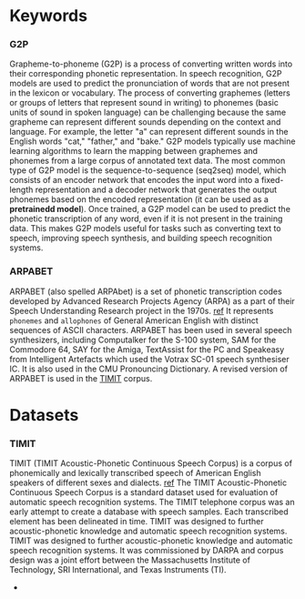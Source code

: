 # Keywords

### G2P
Grapheme-to-phoneme (G2P) is a process of converting written words into their corresponding phonetic representation. In speech recognition, G2P models are used to predict the pronunciation of words that are not present in the lexicon or vocabulary.
The process of converting graphemes (letters or groups of letters that represent sound in writing) to phonemes (basic units of sound in spoken language) can be challenging because the same grapheme can represent different sounds depending on the context and language. For example, the letter "a" can represent different sounds in the English words "cat," "father," and "bake."
G2P models typically use machine learning algorithms to learn the mapping between graphemes and phonemes from a large corpus of annotated text data. The most common type of G2P model is the sequence-to-sequence (seq2seq) model, which consists of an encoder network that encodes the input word into a fixed-length representation and a decoder network that generates the output phonemes based on the encoded representation (it can be used as a **pretrainedd model**).
Once trained, a G2P model can be used to predict the phonetic transcription of any word, even if it is not present in the training data. This makes G2P models useful for tasks such as converting text to speech, improving speech synthesis, and building speech recognition systems.


### ARPABET
ARPABET (also spelled ARPAbet) is a set of phonetic transcription codes developed by Advanced Research Projects Agency (ARPA) as a part of their Speech Understanding Research project in the 1970s. [ref](https://en.wikipedia.org/wiki/ARPABET)
It represents `phonemes` and `allophones` of General American English with distinct sequences of ASCII characters. 
ARPABET has been used in several speech synthesizers, including Computalker for the S-100 system, SAM for the Commodore 64, SAY for the Amiga, TextAssist for the PC and Speakeasy from Intelligent Artefacts which used the Votrax SC-01 speech synthesiser IC. It is also used in the CMU Pronouncing Dictionary. 
A revised version of ARPABET is used in the [TIMIT](#TIMIT) corpus.


# Datasets
### TIMIT 

TIMIT (TIMIT Acoustic-Phonetic Continuous Speech Corpus) is a corpus of phonemically and lexically transcribed speech of American English speakers of different sexes and dialects. [ref](https://en.wikipedia.org/wiki/TIMIT)
The TIMIT Acoustic-Phonetic Continuous Speech Corpus is a standard dataset used for evaluation of automatic speech recognition systems. 
The TIMIT telephone corpus was an early attempt to create a database with speech samples.
Each transcribed element has been delineated in time. TIMIT was designed to further acoustic-phonetic knowledge and automatic speech recognition systems.
TIMIT was designed to further acoustic-phonetic knowledge and automatic speech recognition systems. It was commissioned by DARPA and corpus design was a joint effort between the Massachusetts Institute of Technology, SRI International, and Texas Instruments (TI).

* 
